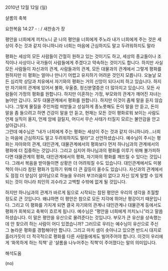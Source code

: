 2010년 12월 12일 (일)

샬롬의 축복



요한복음 14:27 - : / 새찬송가  장


평안을 너희에게 끼치노니 곧 나의 평안을 너희에게 주노라 내가 너희에게 주는 것은 세상이 주는 것과 같지 아니하니라 너희는 마음에 근심하지도 말고 두려워하지도 말라  

평화는 세상의 모든 사람들이 간절히 원하고 있는 것이기도 하고, 세상의 종교들이나 조직이나 사상이나 국가들이 사람들에게 주겠다고 약속하는 것이기도 합니다. 하지만 사실 모든 사람들이 자신과의 관계, 사람들과의 관계, 모든 대물과의 관계에서 그렇게 평화를 원하지만 이 평화는 얼마나 만나기 어렵고 유지하기 어려운 것인지 모릅니다. 오늘날 모든 심리학 상담과 치유에서 자기와의 평화는 거의 신앙이 되다시피 하고 있습니다. 하지만 자기와의 관계에 있어서 불화, 우울증, 정신분열증은 더 많아지고 있습니다. 모든 사람들이 가정의 평화를 원합니다. 하지만 이혼하는 가정, 부모와의 관계가 깨어진 자녀는 늘어만 갑니다. 모두 대물관계에서 평화를 원합니다. 하지만 이것이 좀체 말을 듣지 않습니다. 그렇게 물질을 주인처럼 떠받들고 성실하게 종노릇해도 돈이 말을 안 듣고, 돈이 말을 좀 들으려고 하면 건강이 말을 안 듣고, 현재는 모든 것이 평화로워 보이는 사람도 언제 실직이 올지, 언제 암에 걸릴지, 어디서 무슨 사태가 터질지 모르는 불안감을 안고 살아갑니다.  
그런데 예수님은 “내가 너희에게 주는 평화는 세상이 주는 것과 같지 아니하니라...너희는 마음에 근심하지도 말고 두려워하지도 말라”고 선언하셨습니다. 예수님이 주시는 평화는 자아와의 관계, 대인관계, 대물관계에서의 평화보다 먼저 하나님과의 관계에서의 평화에 더 집중하는 것입니다. 그리고 심지어 하나님과의 평화를 이루기 위해 불가피하다면 대물관계의 평화, 대인관계에서의 평화, 자기와의 평화를 깨뜨릴 수 있다는 것입니다. 그래서 복음을 받아들이면 상황은 더 어려워질 수도 있습니다. 대인관계에서도 미봉책이 아니라 참된 평화가 임하기 위해 더 큰 갈등이 올수도 있습니다. 자신과의 관계에서도 점점 더 양심이 살아남으로 하늘을 우러러 부끄러움이 없다고 자신 있게 말할 수 있게 되는 것이 아니라 죄인의 괴수라고 고백할 수밖에 없게 될 것입니다.  

 하지만 하나님과의 관계가 바르게 됨으로 시작되는 참된 평안은 우리의 생각을 초월할 정도로 큰 것입니다. 왜냐하면 이 평안은 참으로 모든 지각에 뛰어난 평강이기 때문입니다. 그리고 이 평화를 가지게 되면 결국 자기와의 관계나 대인관계나 대물관계 등에서도 평화가 회복되고 축복이 흐르게 됩니다. 예수님은 “평안을 너희에게 끼치노니”라고 말씀하셨습니다. 이 말은 평안을 유산으로 물려준다는 것입니다. 부모가 큰 유산을 상속했는데 안 찾으려 하는 사람이 어디 있겠습니까?  그러므로 우리는 예수님이 유산으로 주신 그 놀라운 평화를 경험해야만 합니다. 그리고 마치 샘이 솟아나고 있으면 반드시 대지로 흘러가듯이 더 적극적으로 평화를 다른 사람들에게도 빌어주어야 합니다. 이것이 우리에게 ‘화목하게 하는 직책’ 곧 ‘샬롬을 나누어주는 직책’이 주어졌다는 말의 의미입니다.

해석도움





(no)